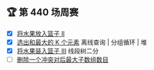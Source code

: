 ## 🏆 第 440 场周赛
- [x] [将水果放入篮子 II](https://leetcode.cn/contest/weekly-contest-440/problems/fruits-into-baskets-ii)
- [x] [选出和最大的 K 个元素](https://leetcode.cn/contest/weekly-contest-440/problems/choose-k-elements-with-maximum-sum) 离线查询 | 分组循环 | 堆
- [x] [将水果装入篮子 III](https://leetcode.cn/contest/weekly-contest-440/problems/fruits-into-baskets-iii) 线段树二分
- [ ] [删除一个冲突对后最大子数组数目](https://leetcode.cn/contest/weekly-contest-440/problems/maximize-subarrays-after-removing-one-conflicting-pair)
